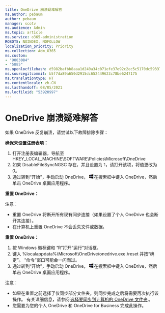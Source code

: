 ```yaml
---
title: OneDrive 崩溃疑难解答
ms.author: pebaum
author: pebaum
manager: scotv
ms.audience: Admin
ms.topic: article
ms.service: o365-administration
ROBOTS: NOINDEX, NOFOLLOW
localization_priority: Priority
ms.collection: Adm_O365
ms.custom:
- "9003084"
- "5885"
ms.openlocfilehash: d5982bafbb8aaa1d240a34c071efe37e92c2ec5c5170dc59337df9a5435e22e1
ms.sourcegitcommit: b5f7da89a650d2915dc652449623c78be6247175
ms.translationtype: HT
ms.contentlocale: zh-CN
ms.lasthandoff: 08/05/2021
ms.locfileid: "53920997"
---
```

# <a name="troubleshoot-onedrive-crashes"></a>OneDrive 崩溃疑难解答

如果 OneDrive 反复崩溃，请尝试以下故障排除步骤：

**确保未设置注册表项：**

1. 打开注册表编辑器，导航至 HKEY_LOCAL_MACHINE\SOFTWARE\Policies\Microsoft\OneDrive
2. 如果 DisableFileSyncNGSC 存在，并且设置为 1，请打开该项，将值更改为 0。
3. 通过转到“开始”，手动启动 OneDrive， ![按 Windows 徽标键](data:image/png;base64,iVBORw0KGgoAAAANSUhEUgAAABEAAAAOCAYAAADJ7fe0AAAAAXNSR0IArs4c6QAAAARnQU1BAACxjwv8YQUAAAAJcEhZcwAADsQAAA7EAZUrDhsAAADxSURBVDhPY/wPBAx4wR+Gd6/fM7x9/ZTh9ZuXDGdPnWE4tH0rw/UHDxlaVp9kCDCSYWABKfv35wfD+/cfGV4+fcLw5uVjhlOXzzFsX/qWYebmZAZPWWOGO2DD8ACQS9Y3e4Bcg4Y9/t94fPa/CoY4Aq8/+xik/T8TkEMxGDyGgANWwSqeobvbGSyAADIM3BwCDKXd3QyfoCLoQEGAA0xTxSWjsYMJwLHjkruU4UXSJ4YnT54x3Dh/luHmjfMMmw9wMjCDlRAGBDPgjy8fGT5//8rw9P4Thge3zzNcvXmDYevmfQzXb1xlmH/0ATADyjAAAKdWkD3ZSwNeAAAAAElFTkSuQmCC)在搜索框中键入 OneDrive，然后单击 OneDrive 桌面应用程序。

**重置 OneDrive：**

注意：

- 重置 OneDrive 将断开所有现有同步连接（如果设置了个人 OneDrive 也会断开其连接）。
- 在计算机上重置 OneDrive 不会丢失文件或数据。

**重置 OneDrive：**

1. 按 Windows 徽标键和 “R”打开“运行”对话框。
2. 键入 %localappdata%\Microsoft\OneDrive\onedrive.exe /reset 并按“确定”。 “命令”窗口可能会一闪而过。
3. 通过转到“开始”，手动启动 OneDrive， ![按 Windows 徽标键](data:image/png;base64,iVBORw0KGgoAAAANSUhEUgAAABEAAAAOCAYAAADJ7fe0AAAAAXNSR0IArs4c6QAAAARnQU1BAACxjwv8YQUAAAAJcEhZcwAADsQAAA7EAZUrDhsAAADxSURBVDhPY/wPBAx4wR+Gd6/fM7x9/ZTh9ZuXDGdPnWE4tH0rw/UHDxlaVp9kCDCSYWABKfv35wfD+/cfGV4+fcLw5uVjhlOXzzFsX/qWYebmZAZPWWOGO2DD8ACQS9Y3e4Bcg4Y9/t94fPa/CoY4Aq8/+xik/T8TkEMxGDyGgANWwSqeobvbGSyAADIM3BwCDKXd3QyfoCLoQEGAA0xTxSWjsYMJwLHjkruU4UXSJ4YnT54x3Dh/luHmjfMMmw9wMjCDlRAGBDPgjy8fGT5//8rw9P4Thge3zzNcvXmDYevmfQzXb1xlmH/0ATADyjAAAKdWkD3ZSwNeAAAAAElFTkSuQmCC)在搜索框中键入 OneDrive，然后单击 OneDrive 桌面应用程序。

注意：

- 如果在重置之前选择了仅同步部分文件夹，则同步完成之后将需要再次执行该操作。 有关详细信息，请参阅 [选择要同步到计算机的 OneDrive 文件夹](https://support.office.com/article/98b8b011-8b94-419b-aa95-a14ff2415e85) 。
- 您需要为您的个人 OneDrive 和 OneDrive for Business 完成此操作。